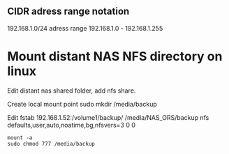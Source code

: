 ## CIDR adress range notation
192.168.1.0/24 adress range 192.168.1.0 - 192.168.1.255

# Mount distant NAS NFS directory on linux
Edit distant nas shared folder, add nfs share.

Create local mount point 
	sudo mkdir /media/backup

Edit fstab
	192.168.1.52:/volume1/backup/ /media/NAS_ORS/backup nfs defaults,user,auto,noatime,bg,nfsvers=3 0 0

	mount -a
	sudo chmod 777 /media/backup
